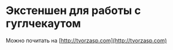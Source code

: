 # Экстеншен для работы с гуглчекаутом

Можно почитать на [http://tvorzasp.com](http://tvorzasp.com)

